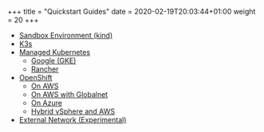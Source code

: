 +++
title = "Quickstart Guides"
date = 2020-02-19T20:03:44+01:00
weight = 20
+++

* [Sandbox Environment (kind)](kind)
* [K3s](k3s)
* [Managed Kubernetes](managed-kubernetes)
  * [Google (GKE)](managed-kubernetes/gke)
  * [Rancher](managed-kubernetes/rancher)
* [OpenShift](openshift)
  * [On AWS](openshift/aws)
  * [On AWS with Globalnet](openshift/globalnet)
  * [On Azure](openshift/azure)
  * [Hybrid vSphere and AWS](openshift/vsphere-aws)
* [External Network (Experimental)](external)
